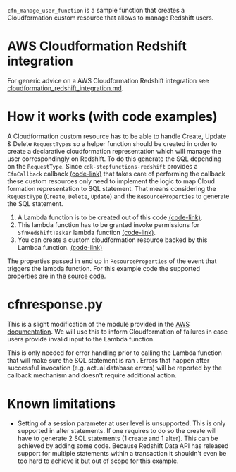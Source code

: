 `cfn_manage_user_function` is a sample function that creates a Cloudformation custom resource that allows to manage
Redshift users.

# AWS Cloudformation Redshift integration
For generic advice on a AWS Cloudformation Redshift integration see 
[cloudformation_redshift_integration.md](/docs/cloudformation_redshift_integration.md).

# How it works (with code examples)

A Cloudformation custom resource has to be able to handle Create, Update & Delete `RequestType`s so a helper function
should be created in order to create a declarative cloudformation representation which will manage the user
correspondingly on Redshift. To do this generate the SQL depending on the `RequestType`. Since
`cdk-stepfunctions-redshift` provides a `CfnCallback` callback
[(code-link)](/lambda/python/rs_integration_function/callback_sources/cfn_callback.py#L9-L19) that takes care of
performing the callback these custom resources only need to implement the logic to map Cloud formation representation to
SQL statement. That means considering the `RequestType` (`Create`, `Delete`, `Update`) and the `ResourceProperties` to
generate the SQL statement.

1. A Lambda function is to be created out of this code [(code-link)](/src/integ.default.ts#L83-L88).
2. This lambda function has to be granted invoke permissions for `SfnRedshiftTasker` lambda function 
   [(code-link)](/src/integ.default.ts#L89).
3. You can create a custom cloudformation resource backed by this Lambda function. 
   [(code-link)](/src/integ.default.ts#L91-L104)
   
The properties passed in end up in `ResourceProperties` of the event that triggers the lambda function. For this example
code the supported properties are in the [source code](/lambda/python/cfn_manage_user_function/index.py#L23-L31).

# cfnresponse.py

This is a slight modification of the module provided in the [AWS documentation](https://docs.aws.amazon.com/AWSCloudFormation/latest/UserGuide/cfn-lambda-function-code-cfnresponsemodule.html).
We will use this to inform Cloudformation of failures in case users provide invalid input to the Lambda function.

This is only needed for error handling prior to calling the Lambda function that will make sure the SQL statement is ran
. Errors that happen after successful invocation (e.g. actual database errors) will be reported by the callback
mechanism and doesn't require additional action.

# Known limitations 
- Setting of a session parameter at user level is unsupported. This is only supported in alter statements. If
one requires to do so the create will have to generate 2 SQL statements (1 create and 1 alter). This can be achieved by 
adding some code. Because Redshift Data API has released support for multiple statements within a transaction it 
shouldn't even be too hard to achieve it but out of scope for this example.